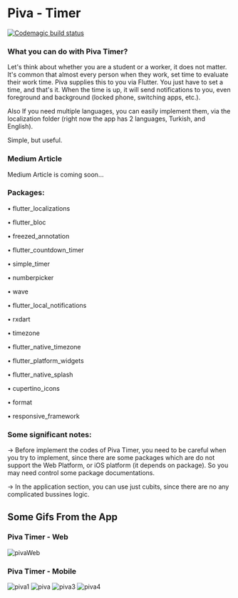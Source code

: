 # Piva - Timer

[![Codemagic build status](https://api.codemagic.io/apps/6252bf270f76ba1786d959b5/6252bf270f76ba1786d959b4/status_badge.svg)](https://codemagic.io/apps/6252bf270f76ba1786d959b5/6252bf270f76ba1786d959b4/latest_build)
### What you can do with Piva Timer?
Let's think about whether you are a student or a worker, it does not matter. It's common that almost every person when they work, set time to evaluate their work time. Piva supplies this to you via Flutter. You just have to set a time, and that's it. When the time is up, it will send notifications to you, even foreground and background (locked phone, switching apps, etc.).

Also If you need multiple languages, you can easily implement them, via the localization folder (right now the app has 2 languages, Turkish, and English).

Simple, but useful.

### Medium Article
Medium Article is coming soon...

### Packages:
• flutter_localizations
  
• flutter_bloc
 
• freezed_annotation
  
• flutter_countdown_timer
  
•  simple_timer
  
• numberpicker
 
• wave
  
• flutter_local_notifications
  
• rxdart
  
• timezone
  
• flutter_native_timezone
  
• flutter_platform_widgets
  
• flutter_native_splash
  
• cupertino_icons
  
• format
  
• responsive_framework

### Some significant notes:
-> Before implement the codes of Piva Timer, you need to be careful when you try to implement, since there are some packages which are do not support the Web Platform, or iOS platform (it depends on package). So you may need control some package documentations. 

-> In the application section, you can use just cubits, since there are no any complicated bussines logic.


## Some Gifs From the App
### Piva Timer - Web
![pivaWeb](https://user-images.githubusercontent.com/67283777/163950874-60e070c5-46f5-43fa-971e-6f32bac4f890.gif)

### Piva Timer - Mobile
![piva1](https://user-images.githubusercontent.com/67283777/163950886-20de7881-2b6a-416e-895d-73695403f39f.gif)
![piva](https://user-images.githubusercontent.com/67283777/163950888-1c74b16e-ed44-4ae5-90aa-3936e4521f24.gif)
![piva3](https://user-images.githubusercontent.com/67283777/163950891-59d8be07-9d8e-4a7f-8a92-ddc0cd925b52.gif)
![piva4](https://user-images.githubusercontent.com/67283777/163950895-15370529-b0d6-4b0f-bef0-c77c33a7383e.gif)
